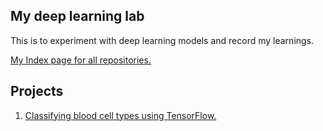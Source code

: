 ## My deep learning lab
This is to experiment with deep learning models and record my learnings.

[My Index page for all repositories.](https://github.com/zxfsheep/Index/blob/master/README.md)

## Projects

1. [Classifying blood cell types using TensorFlow.](https://github.com/zxfsheep/deep-learning-lab/blob/master/blood_cell.ipynb)
